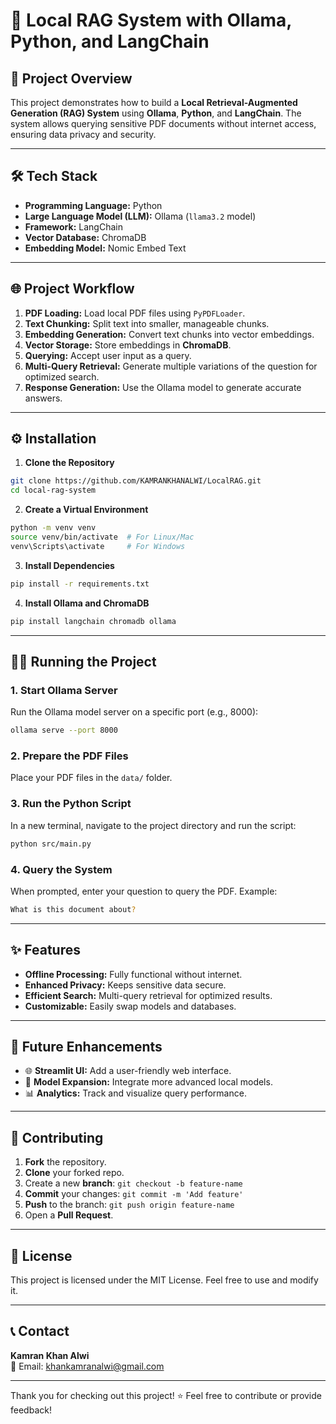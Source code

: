 # 📄 Local RAG System with Ollama, Python, and LangChain

## 🚀 Project Overview
This project demonstrates how to build a **Local Retrieval-Augmented Generation (RAG) System** using **Ollama**, **Python**, and **LangChain**. The system allows querying sensitive PDF documents without internet access, ensuring data privacy and security.

---

## 🛠️ Tech Stack

- **Programming Language:** Python  
- **Large Language Model (LLM):** Ollama (`llama3.2` model)  
- **Framework:** LangChain  
- **Vector Database:** ChromaDB  
- **Embedding Model:** Nomic Embed Text  

---

## 🌐 Project Workflow

1. **PDF Loading:** Load local PDF files using `PyPDFLoader`.
2. **Text Chunking:** Split text into smaller, manageable chunks.
3. **Embedding Generation:** Convert text chunks into vector embeddings.
4. **Vector Storage:** Store embeddings in **ChromaDB**.
5. **Querying:** Accept user input as a query.
6. **Multi-Query Retrieval:** Generate multiple variations of the question for optimized search.
7. **Response Generation:** Use the Ollama model to generate accurate answers.

---


## ⚙️ Installation

1. **Clone the Repository**

```bash
git clone https://github.com/KAMRANKHANALWI/LocalRAG.git
cd local-rag-system
```

2. **Create a Virtual Environment**

```bash
python -m venv venv
source venv/bin/activate  # For Linux/Mac
venv\Scripts\activate     # For Windows
```

3. **Install Dependencies**

```bash
pip install -r requirements.txt
```

4. **Install Ollama and ChromaDB**

```bash
pip install langchain chromadb ollama 
```

---

## 🏃‍♂️ Running the Project

### 1. **Start Ollama Server**
Run the Ollama model server on a specific port (e.g., 8000):

```bash
ollama serve --port 8000
```

### 2. **Prepare the PDF Files**
Place your PDF files in the `data/` folder.

### 3. **Run the Python Script**
In a new terminal, navigate to the project directory and run the script:

```bash
python src/main.py
```

### 4. **Query the System**
When prompted, enter your question to query the PDF. Example:

```bash
What is this document about?
```

---

## ✨ Features

- **Offline Processing:** Fully functional without internet.
- **Enhanced Privacy:** Keeps sensitive data secure.
- **Efficient Search:** Multi-query retrieval for optimized results.
- **Customizable:** Easily swap models and databases.

---

## 🔮 Future Enhancements

- 🌐 **Streamlit UI:** Add a user-friendly web interface.
- 🤖 **Model Expansion:** Integrate more advanced local models.
- 📊 **Analytics:** Track and visualize query performance.

---

## 🤝 Contributing

1. **Fork** the repository.
2. **Clone** your forked repo.
3. Create a new **branch**: `git checkout -b feature-name`
4. **Commit** your changes: `git commit -m 'Add feature'`
5. **Push** to the branch: `git push origin feature-name`
6. Open a **Pull Request**.

---

## 📝 License

This project is licensed under the MIT License. Feel free to use and modify it.

---

## 📞 Contact

**Kamran Khan Alwi**  
📧 Email: khankamranalwi@gmail.com  

---

Thank you for checking out this project! ⭐ Feel free to contribute or provide feedback!

